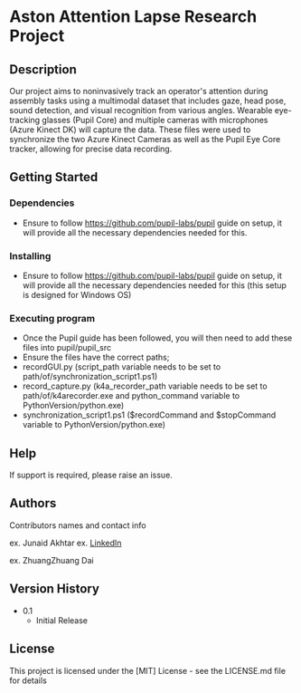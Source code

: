 # Aston Attention Lapse Research Project

## Description

Our project aims to noninvasively track an operator's attention during assembly tasks using a multimodal dataset that includes gaze, head pose, sound detection, and visual recognition from various angles. Wearable eye-tracking glasses (Pupil Core) and multiple cameras with microphones (Azure Kinect DK) will capture the data.
These files were used to synchronize the two Azure Kinect Cameras as well as the Pupil Eye Core tracker, allowing for precise data recording.

## Getting Started

### Dependencies

* Ensure to follow https://github.com/pupil-labs/pupil guide on setup, it will provide all the necessary dependencies needed for this.

### Installing

* Ensure to follow https://github.com/pupil-labs/pupil guide on setup, it will provide all the necessary dependencies needed for this (this setup is designed for Windows OS)

### Executing program

* Once the Pupil guide has been followed, you will then need to add these files into pupil/pupil_src
* Ensure the files have the correct paths;
* recordGUI.py (script_path variable needs to be set to path/of/synchronization_script1.ps1)
* record_capture.py (k4a_recorder_path variable needs to be set to path/of/k4arecorder.exe and python_command variable to PythonVersion/python.exe)
* synchronization_script1.ps1 ($recordCommand and $stopCommand variable to PythonVersion/python.exe)

## Help

If support is required, please raise an issue.

## Authors

Contributors names and contact info

ex. Junaid Akhtar
ex. [LinkedIn](https://www.linkedin.com/in/junaid-akhtar-152baa1b7/)

ex. ZhuangZhuang Dai

## Version History

* 0.1
    * Initial Release

## License

This project is licensed under the [MIT] License - see the LICENSE.md file for details
